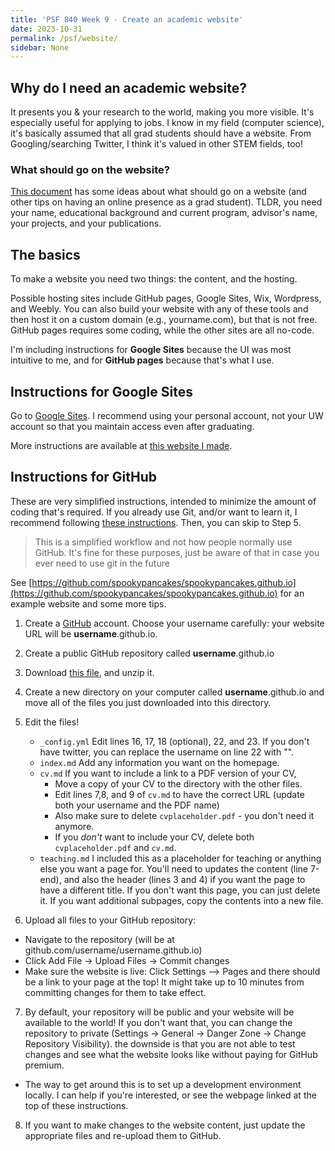 ```yaml
---
title: 'PSF 840 Week 9 - Create an academic website'
date: 2023-10-31
permalink: /psf/website/
sidebar: None
---
```


## Why do I need an academic website?
It presents you & your research to the world, making you more visible. It's especially useful for applying to jobs.
I know in my field (computer science), it's basically assumed that all grad students should have a website. From Googling/searching Twitter, I think it's valued in other STEM fields, too! 

### What should go on the website?
[This document](https://docs.google.com/document/d/12AHVGVTnWkIPC-7XmEuHkXS0m7opXHDKSHffz2uvIXo/) has some ideas about what should go on a website (and other tips on having an online presence as a grad student). TLDR, you need your name, educational background and current program, advisor's name, your projects, and your publications.

## The basics
To make a website you need two things: the content, and the hosting.

Possible hosting sites include GitHub pages, Google Sites, Wix, Wordpress, and Weebly. You can also build your website with any of these tools and then host it on a custom domain (e.g., yourname.com), but that is not free.  GitHub pages requires some coding, while the other sites are all no-code.

I'm including instructions for **Google Sites** because the UI was most intuitive to me, and for **GitHub pages** because that's what I use.

## Instructions for Google Sites
Go to [Google Sites](sites.google.com). I recommend using your personal account, not your UW account so that you maintain access even after graduating.

More instructions are available at [this website I made](https://sites.google.com/view/psf840creatingawebsite/home).

## Instructions for GitHub
These are very simplified instructions, intended to minimize the amount of coding that's required. If you already use Git, and/or want to learn it, I recommend following [these instructions](https://docs.github.com/en/pages/setting-up-a-github-pages-site-with-jekyll/creating-a-github-pages-site-with-jekyll). Then, you can skip to Step 5.

> This is a simplified workflow and not how people normally use GitHub. It's fine for these purposes, just be aware of that in case you ever need to use git in the future

See [https://github.com/spookypancakes/spookypancakes.github.io](https://github.com/spookypancakes/spookypancakes.github.io) for an example website and some more tips.

1. Create a [GitHub](https://github.com/) account. Choose your username carefully: your website URL will be **username**.github.io. 

2. Create a public GitHub repository called **username**.github.io

3. Download [this file](https://annapmeyer.github.io/files/Archive.zip), and unzip it.

4. Create a new directory on your computer called **username**.github.io and move all of the files you just downloaded into this directory. 

5. Edit the files!

    * `_config.yml` Edit lines 16, 17, 18 (optional), 22, and 23. If you don't have twitter, you can replace the username on line 22 with "". 
    * `index.md` Add any information you want on the homepage.
    * `cv.md` If you want to include a link to a PDF version of your CV,
        * Move a copy of your CV to the directory with the other files.
        * Edit lines 7,8, and 9 of `cv.md` to have the correct URL (update both your username and the PDF name)
        * Also make sure to delete `cvplaceholder.pdf` - you don't need it anymore. 
        * If you *don't* want to include your CV, delete both `cvplaceholder.pdf` and `cv.md`. 
    * `teaching.md` I included this as a placeholder for teaching or anything else you want a page for. You'll need to updates the content (line 7-end), and also the header (lines 3 and 4) if you want the page to have a different title. If you don't want this page, you can just delete it. If you want additional subpages, copy the contents into a new file.

6. Upload all files to your GitHub repository:
* Navigate to the repository (will be at github.com/username/username.github.io)
* Click Add File ->  Upload Files -> Commit changes
* Make sure the website is live: Click Settings --> Pages and there should be a link to your page at the top! It might take up to 10 minutes from committing changes for them to take effect. 

7. By default, your repository will be public and your website will be available to the world! If you don't want that, you can change the repository to private (Settings -> General -> Danger Zone -> Change Repository Visibility). the downside is that you are not able to test changes and see what the website looks like without paying for GitHub premium.
* The way to get around this is to set up a development environment locally. I can help if you're interested, or see the webpage linked at the top of these instructions.

8. If you want to make changes to the website content, just update the appropriate files and re-upload them to GitHub.